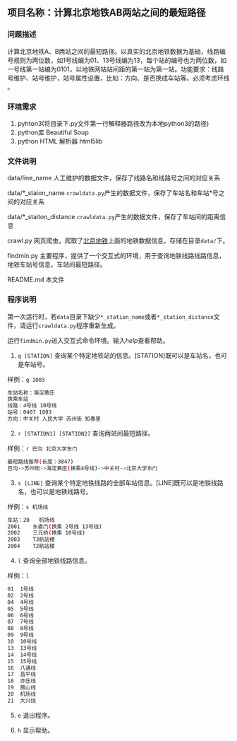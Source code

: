 ## 项目名称：计算北京地铁AB两站之间的最短路径
### 问题描述
计算北京地铁A、B两站之间的最短路径。以真实的北京地铁数据为基础，线路编号规则为两位数，如1号线编为01、13号线编为13，每个站的编号也为两位数，如一号线第一站编为0101，以地铁网站站间距的第一站为第一站。功能要求：线路号维护、站号维护，站号属性设置，比如：方向、是否换成车站等。必须考虑环线 。
### 环境需求
1. pyhton3(将目录下.py文件第一行解释器路径改为本地python3的路径)
2. python库 Beautiful Soup
3. python HTML 解析器 html5lib

### 文件说明
data/line\_name 人工维护的数据文件，保存了线路名和线路号之间的对应关系

data/\*\_staion\_name `crawldata.py`产生的数据文件，保存了车站名和车站*号之间的对应关系

data/\*\_staiton\_distance `crawldata.py`产生的数据文件，保存了车站间的距离信息

crawl.py 网页爬虫，爬取了[北京地铁](http://www.bjsubway.com/station/zjgls/)上面的地铁数据信息，存储在目录`data/`下。

findmin.py 主要程序，提供了一个交互式的环境，用于查询地铁线路线路信息，地铁车站号信息，车站间最短路径。

README.md 本文件
### 程序说明
第一次运行时，若`data`目录下缺少`*_station_name`或者`*_station_distance`文件，请运行`crawldata.py`程序重新生成。

运行`findmin.py`进入交互式命令环境。输入*help*查看帮助。

1. `q [STATION]` 查询某个特定地铁站的信息。\[STATION\]既可以是车站名，也可是车站号。

 样例：`q 1003`

 ```bash
车站名称：海淀黄庄
换乘车站
线路：4号线 10号线 
站号：0407 1003 
方向：中关村 人民大学 苏州街 知春里
 ```

2. `r [STATION1] [STATION2]` 查询两站间最短路径。

 样例：`r 巴沟 北京大学东门`

 ```bash
最短路线推荐(长度：3847)
巴沟->苏州街->海淀黄庄(换乘4号线)->中关村->北京大学东门
 ```

3. `s [LINE]` 查询某个特定地铁线路的全部车站信息。\[LINE\]既可以是地铁线路名，也可以是地铁线路号。

 样例：`s 机场线`

 ```bash
车站：20	机场线
2001	东直门(换乘 2号线 13号线)
2002	三元桥(换乘 10号线)
2003	T3航站楼
2004	T2航站楼
 ```

4. `l` 查询全部地铁线路信息。

 样例：`l`

 ```bash
01	1号线
02	2号线
04	4号线
05	5号线
06	6号线
07	7号线
08	8号线
09	9号线
10	10号线
13	13号线
14	14号线
15	15号线
16	八通线
17	昌平线
18	亦庄线
19	房山线
20	机场线
21	大兴线
 ```

5. `e` 退出程序。

6. `h` 显示帮助。


